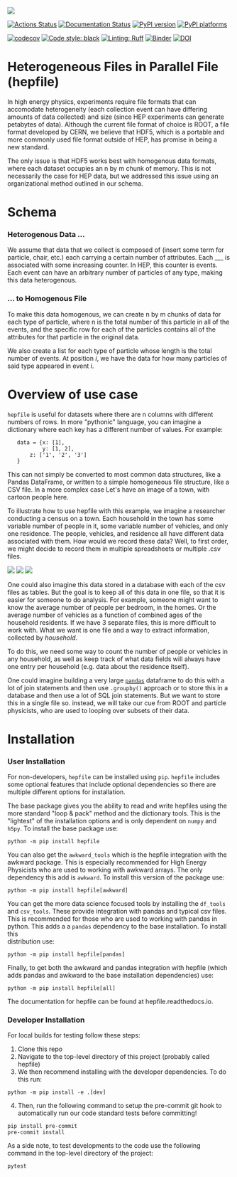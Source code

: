 <!-- begin-logo -->
![](docs/images/hepfile-logo-small.png)
<!-- end-logo -->

[![Actions Status][actions-badge]][actions-link]
[![Documentation Status][rtd-badge]][rtd-link]
[![PyPI version][pypi-version]][pypi-link]
[![PyPI platforms][pypi-platforms]][pypi-link]
<!-- [![GitHub Discussion][github-discussions-badge]][github-discussions-link] -->

[![codecov](https://codecov.io/gh/mattbellis/hepfile/branch/main/graph/badge.svg?token=4OADJIUAPU)](https://codecov.io/gh/mattbellis/hepfile)
[![Code style: black][black-badge]][black-link]
[![Linting: Ruff](https://img.shields.io/endpoint?url=https://raw.githubusercontent.com/charliermarsh/ruff/main/assets/badge/v2.json)](https://github.com/astral-sh/ruff)
[![Binder](https://mybinder.org/badge_logo.svg)](https://mybinder.org/v2/gh/mattbellis/hepfile/HEAD?urlpath=lab/tree/docs/example_nb)
[![DOI](https://zenodo.org/badge/378834559.svg)](https://zenodo.org/badge/latestdoi/378834559)
<!-- [![Gitter][gitter-badge]][gitter-link] -->

[actions-badge]:            https://github.com/mattbellis/hepfile/workflows/CI/badge.svg
[actions-link]:             https://github.com/mattbellis/hepfile/actions
[black-badge]:              https://img.shields.io/badge/code%20style-black-000000.svg
[black-link]:               https://github.com/psf/black
[conda-badge]:              https://img.shields.io/conda/vn/conda-forge/hepfile
[conda-link]:               https://github.com/conda-forge/hepfile-feedstock
[github-discussions-badge]: https://img.shields.io/static/v1?label=Discussions&message=Ask&color=blue&logo=github
[github-discussions-link]:  https://github.com/mattbellis/hepfile/discussions
[gitter-badge]:             https://badges.gitter.im/https://github.com/mattbellis/hepfile/community.svg
[gitter-link]:              https://gitter.im/https://github.com/mattbellis/hepfile/community?utm_source=badge&utm_medium=badge&utm_campaign=pr-badge
[pypi-link]:                https://pypi.org/project/hepfile/
[pypi-platforms]:           https://img.shields.io/pypi/pyversions/hepfile
[pypi-version]:             https://badge.fury.io/py/hepfile.svg
[rtd-badge]:                https://readthedocs.org/projects/hepfile/badge/?version=latest
[rtd-link]:                 https://hepfile.readthedocs.io/en/latest/?badge=latest
[sk-badge]:                 https://scikit-hep.org/assets/images/Scikit--HEP-Project-blue.svg

# Heterogeneous Files in Parallel File (hepfile)

In high energy physics, experiments require file formats that can accomodate
heterogeneity (each collection event can have differing amounts of data collected)
and size (since HEP experiments can generate petabytes of data). Although the current
file format of choice is ROOT, a file format developed by CERN, we believe that
HDF5, which is a portable and more commonly used file format outside of HEP,
has promise in being a new standard.

The only issue is that HDF5 works best with homogenous data formats, where each
dataset occupies an n by m chunk of memory. This is not necessarily the case
for HEP data, but we addressed this issue using an organizational method outlined
in our schema.

# Schema

### Heterogenous Data ...

We assume that data that we collect is composed of (insert some term for particle,
chair, etc.) each carrying a certain number of attributes. Each ___ is associated
with some increasing counter. In HEP, this counter is events. Each event can
have an arbitrary number of particles of any type, making this data heterogenous.

### ... to Homogenous File

To make this data homogenous, we can create n by m chunks of data for each type
of particle, where n is the total number of this particle in all of the events,
and the specific row for each of the particles contains all of the attributes
for that particle in the original data.

We also create a list for each type of particle whose length is the total number
of events. At position *i*, we have the data for how many particles of said type
appeared in event *i*.

# Overview of use case

`hepfile` is useful for datasets where there are n columns with different numbers
of rows. In more "pythonic" language, you can imagine a dictionary where each key
has a different number of values. For example:
```
   data = {x: [1],
           y: [1, 2],
	   z: ['1', '2', '3']
   }
```
This can not simply be converted to most common data structures, like a Pandas DataFrame,
or written to a simple homogeneous file structure, like a CSV file. In a more complex case
Let's have an image of a town, with cartoon people here.

To illustrate how to use hepfile with this example, we imagine a researcher conducting
a census on a town. Each household in the town has some variable number of people
in it, some variable number of vehicles, and only one residence. The people, vehicles,
and residence all have different data associated with them. How would we record
these data? Well, to first order, we might decide to record them in multiple spreadsheets or
multiple .csv files.

![](docs/images/household_example_spreadsheet_00_smaller.png)
![](docs/images/household_example_spreadsheet_01_smaller.png)
![](docs/images/household_example_spreadsheet_02_smaller.png)

One could also imagine this data stored in a database with each of the csv files as tables.
But the goal is to keep all of this data in one file, so that it is easier for someone to
do analysis. For example, someone might want to know the average number of people per bedroom,
in the homes. Or the average number of vehicles as a function of combined ages of the household
residents. If we have 3 separate files, this is more difficult to work with. What we want is one
file and a way to extract information, collected by *household*.

To do this, we need some way to count the number of people or vehicles in any household,
as well as keep track of what data fields will always have one entry per household (e.g. data
about the residence itself).

One could imagine building a very large [`pandas`](https://pandas.pydata.org/]) dataframe to do this
with a lot of join statements and then use `.groupby()` approach or to store this in a database and
then use a lot of SQL join statements. But we want to store this in a single file so. instead, we will
take our cue from ROOT and particle physicists, who are used to looping over subsets of their data.

# Installation
### User Installation
For non-developers, `hepfile` can be installed using `pip`.
`hepfile` includes some optional features that include optional dependencies so there are multiple
different options for installation.

The base package gives you the ability to read and write hepfiles using the more standard "loop & pack"
method and the dictionary tools. This is the "lightest" of the installation options and  is only dependent
on `numpy` and `h5py`. To install the base package use:
```
python -m pip install hepfile
```

You can also get the `awkward_tools` which is the hepfile integration with the awkward package. This is
especially recommended for High Energy Physicists who are used to working with awkward arrays. The only
dependency this add is `awkward`. To install this version of the package use:
```
python -m pip install hepfile[awkward]
```

You can get the more data science focused tools by installing the `df_tools` and `csv_tools`. These provide
integration with pandas and typical csv files. This is recommended for those who are used to working
with pandas in python. This adds a a `pandas` dependency to the base installation. To install this \
distribution use:
```
python -m pip install hepfile[pandas]
```

Finally, to get both the awkward and pandas integration with hepfile (which adds pandas and awkward
to the base installation dependencies) use:
```
python -m pip install hepfile[all]
```

The documentation for hepfile can be found at hepfile.readthedocs.io.

### Developer Installation
For local builds for testing follow these steps:
1. Clone this repo
2. Navigate to the top-level directory of this project (probably called hepfile)
3. We then recommend installing with the developer dependencies. To do this run:
```
python -m pip install -e .[dev]
```
4. Then, run the following command to setup the pre-commit git hook
to automatically run our code standard tests before committing!
```
pip install pre-commit
pre-commit install
```

As a side note, to test developments to the code use the following command in the top-level directory of
the project:
```
pytest
```
